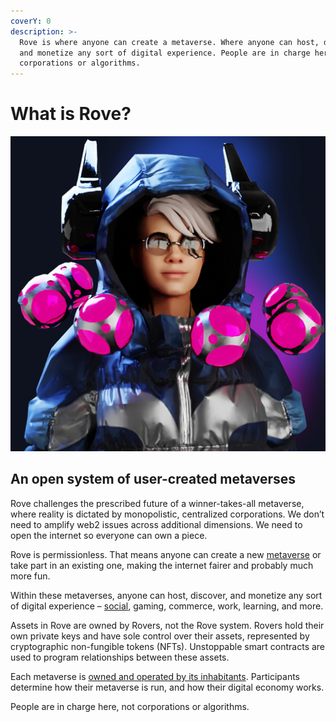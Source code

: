```yaml
---
coverY: 0
description: >-
  Rove is where anyone can create a metaverse. Where anyone can host, discover,
  and monetize any sort of digital experience. People are in charge here, not
  corporations or algorithms.
---
```


# What is Rove?

![An open system of user-created metaverses](<.gitbook/assets/image (1).png>)

## An open system of user-created metaverses

Rove challenges the prescribed future of a winner-takes-all metaverse, where reality is dictated by monopolistic, centralized corporations. We don’t need to amplify web2 issues across additional dimensions. We need to open the internet so everyone can own a piece.

Rove is permissionless. That means anyone can create a new [metaverse](broken-reference) or take part in an existing one, making the internet fairer and probably much more fun.&#x20;

Within these metaverses, anyone can host, discover, and monetize any sort of digital experience – [social](experiences/social.md), gaming, commerce, work, learning, and more.

Assets in Rove are owned by Rovers, not the Rove system. Rovers hold their own private keys and have sole control over their assets, represented by cryptographic non-fungible tokens (NFTs). Unstoppable smart contracts are used to program relationships between these assets.

Each metaverse is [owned and operated by its inhabitants](broken-reference). Participants determine how their metaverse is run, and how their digital economy works.

People are in charge here, not corporations or algorithms.
